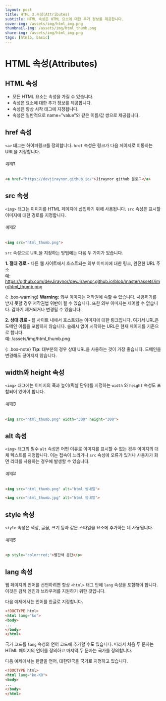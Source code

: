 ```yaml
---
layout: post
title: HTML 3.속성(Attributes)
subtitle: HTML 속성은 HTML 요소에 대한 추가 정보를 제공합니다.
cover-img: /assets/img/html_img.png
thumbnail-img: /assets/img/html_thumb.png
share-img: /assets/img/html_img.png
tags: [html5, basic]
---
```


# HTML 속성(Attributes)   
   
   
## HTML 속성   
   
+ 모든 HTML 요소는 속성을 가질 수 있습니다.   
+ 속성은 요소에 대한 추가 정보를 제공합니다.   
+ 속성은 항상 시작 태그에 지정됩니다.   
+ 속성은 일반적으로 name="value"와 같은 이름/값 쌍으로 제공됩니다.   
   
## href 속성   
   
```<a>``` 태그는 하이퍼링크를 정의합니다. ```href``` 속성은 링크가 다음 페이지로 이동하는 URL을 지정합니다.
   
###### 예제1   
   
```html
<a href="https://devjiraynor.github.io/">Jiraynor github 블로그</a>
```   
   
## src 속성   
   
```<img>``` 태그는 이미지를 HTML 페이지에 삽입하기 위해 사용됩니다. ```src``` 속성은 표시할 이미지에 대한 경로를 지정합니다.
   
###### 예제2   
   
```html
<img src="html_thumb.png">
```   
   
```src``` 속성으로 URL을 지정하는 방법에는 다음 두 가지가 있습니다.   
   
**1. 절대 경로 -** 다른 웹 사이트에서 호스트되는 외부 이미지에 대한 링크, 완전한 URL 주소   
예: https://github.com/devJiraynor/devJiraynor.github.io/blob/master/assets/img/html_thumb.png   
   
{: .box-warning}
**Warning:** 외부 이미지는 저작권에 속할 수 있습니다. 사용허가를 받지 못할 경우 저작권법 위반이 될 수 있습니다. 또한 외부 이미지는 제어할 수 없습니다. 갑자기 제거되거나 변경될 수 있습니다.   
   
**2. 상대 경로 -** 웹 사이트 내에서 호스트되는 이미지에 대한 링크입니다. 여기서 URL은 도메인 이름을 포함하지 않습니다. 슬래시 없이 시작하는 URL은 현재 페이지를 기준으로 합니다.   
예: /assets/img/html_thumb.png   
   
{: .box-note}
**Tip:** 대부분의 경우 상대 URL을 사용하는 것이 가장 좋습니다. 도메인을 변경해도 끊어지지 않습니다.   
   
## width와 height 속성   
   
```<img>``` 태그에는 이미지의 폭과 높이(픽셀 단위)를 지정하는 ```width``` 와 ```height``` 속성도 포함되어 있어야 합니다.   
   
###### 예제3   
   
```html
<img src="html_thumb.png" width="300" height="300">
```   
   
## alt 속성   
   
```<img>``` 태그의 필수 ```alt``` 속성은 어떤 이유로 이미지를 표시할 수 없는 경우 이미지의 대체 텍스트를 지정합니다. 이는 접속이 느리거나 ```src``` 속성에 오류가 있거나 사용자가 화면 리더를 사용하는 경우에 발생할 수 있습니다.   
   
###### 예제4   
   
```html
<img src="html_thumb.png" alt="html 썸네일">
```   
```html
<img src="html_thumb.jpg" alt="html 썸네일">
```   
   
## style 속성   
   
```style``` 속성은 색상, 글꼴, 크기 등과 같은 스타일을 요소에 추가하는 데 사용됩니다.   
   
###### 예제5   

```html
<p style="color:red;">빨간색 문단</p>
```   
   
## lang 속성   
   
웹 페이지의 언어를 선언하려면 항상 ```<html>``` 태그 안에 ```lang``` 속성을 포함해야 합니다. 이것은 검색 엔진과 브라우저를 지원하기 위한 것입니다.   

다음 예제에서는 언어를 한글로 지정합니다.   
   
```html
<!DOCTYPE html>
<html lang="ko">
<body>
...
</body>
</html>
```   
   
국가 코드를 ```lang``` 속성의 언어 코드에 추가할 수도 있습니다. 따라서 처음 두 문자는 HTML 페이지의 언어를 정의하고 마지막 두 문자는 국가를 정의합니다.   
   
다음 예제에서는 한글을 언어, 대한민국을 국가로 지정하고 있습니다.   

```html
<!DOCTYPE html>
<html lang="ko-KR">
<body>
...
</body>
</html>
```   
